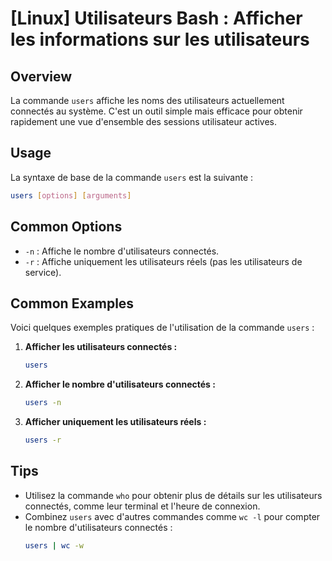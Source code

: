 # [Linux] Utilisateurs Bash : Afficher les informations sur les utilisateurs

## Overview
La commande `users` affiche les noms des utilisateurs actuellement connectés au système. C'est un outil simple mais efficace pour obtenir rapidement une vue d'ensemble des sessions utilisateur actives.

## Usage
La syntaxe de base de la commande `users` est la suivante :

```bash
users [options] [arguments]
```

## Common Options
- `-n` : Affiche le nombre d'utilisateurs connectés.
- `-r` : Affiche uniquement les utilisateurs réels (pas les utilisateurs de service).

## Common Examples
Voici quelques exemples pratiques de l'utilisation de la commande `users` :

1. **Afficher les utilisateurs connectés :**
   ```bash
   users
   ```

2. **Afficher le nombre d'utilisateurs connectés :**
   ```bash
   users -n
   ```

3. **Afficher uniquement les utilisateurs réels :**
   ```bash
   users -r
   ```

## Tips
- Utilisez la commande `who` pour obtenir plus de détails sur les utilisateurs connectés, comme leur terminal et l'heure de connexion.
- Combinez `users` avec d'autres commandes comme `wc -l` pour compter le nombre d'utilisateurs connectés :
  ```bash
  users | wc -w
  ```